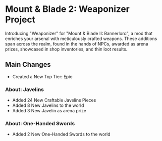 # Mount & Blade 2: Weaponizer Project 
Introducing "Weaponizer" for "Mount & Blade II: Bannerlord", a mod that enriches your arsenal with meticulously crafted weapons. 
These additions span across the realm, found in the hands of NPCs, awarded as arena prizes, showcased in shop inventories, and thin loot results. 

## Main Changes ##
- Created a New Top Tier: Epic

### About: Javelins ###
- Added 24 New Craftable Javelins Pieces
- Added 8 New Javelins to the world
- Added 3 New Javelin as arena prize

### About: One-Handed Swords ###
- Added 2 New One-Handed Swords to the world